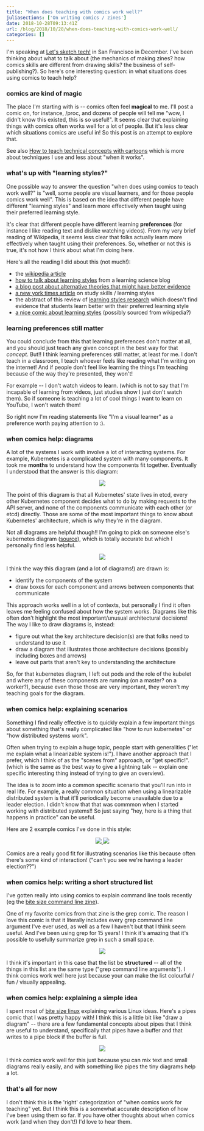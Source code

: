 ```yaml
---
title: "When does teaching with comics work well?"
juliasections: ['On writing comics / zines']
date: 2018-10-28T09:13:41Z
url: /blog/2018/10/28/when-does-teaching-with-comics-work-well/
categories: []
---
```


I'm speaking at [Let's sketch tech!](https://letssketchtech.splashthat.com/) in San Francisco
in December. I've been thinking about what to talk about (the mechanics of making zines? how comics
skills are different from drawing skills? the business of self-publishing?). So here's one
interesting question: in what situations does using comics to teach help?

### comics are kind of magic

The place I'm starting with is -- comics often feel **magical** to me. I'll post a comic on, for
instance, /proc, and dozens of people will tell me "wow, I didn't know this existed, this is so
useful!". It seems clear that explaining things with comics often works well for a lot of people.
But it's less clear which situations comics are useful in! So this post is an attempt to explore
that.

See also [How to teach technical concepts with cartoons](https://jvns.ca/teach-tech-with-cartoons/)
which is more about techniques I use and less about "when it works".

### what's up with "learning styles?"

One possible way to answer the question "when does using comics to teach work well?" is "well, some
people are visual learners, and for those people comics work well". This is based on the idea that
different people have different "learning styles" and learn more effectively when taught using their
preferred learning style.

It's clear that different people have different learning **preferences** (for instance I like
reading text and dislike watching videos). From my very brief reading of Wikipedia, it seems less
clear that folks actually learn more effectively when taught using their preferences. So, whether or
not this is true, it's not how I think about what I'm doing here.

Here's all the reading I did about this (not much!):

* the [wikipedia article](https://en.wikipedia.org/wiki/Learning_styles)
* [how to talk about learning styles](http://www.learningscientists.org/blog/2016/5/8/weekly-digest-9) from a learning science blog
* [a blog post about alternative theories that might have better evidence](http://www.learningscientists.org/blog/2017/5/25-1)
* [a new york times article](https://www.nytimes.com/2010/09/07/health/views/07mind.html?_r=3&hp=&pagewanted=all) on study skills / learning styles
* the abstract of this review of [learning styles research](http://journals.sagepub.com/doi/abs/10.1111/j.1539-6053.2009.01038.x) which doesn't find evidence that students learn better with their preferred learning style
* [a nice comic about learning styles](https://prairieworldcomicsblog.wordpress.com/2017/05/04/legacy-comic-learning-styles/) (possibly sourced from wikipedia?)

### learning preferences still matter

You could conclude from this that learning preferences don't matter at all, and you should just
teach any given concept in the best way for that _concept_. But!! I think learning preferences still
matter, at least for me. I don't teach in a classroom, I teach whoever feels like reading what I'm
writing on the internet! And if people don't feel like learning the things I'm teaching because of
the way they're presented, they won't!

For example -- I don't watch videos to learn. (which is not to say that I'm incapable of learning
from videos, just studies show I just don't watch them). So if someone is teaching a lot of cool
things I want to learn on YouTube, I won't watch them!

So right now I'm reading statements like "I'm a visual learner" as a preference worth paying
attention to :).

### when comics help: diagrams

A lot of the systems I work with involve a lot of interacting systems. For example, Kubernetes is a
complicated system with many components. It took me **months** to understand how the components fit
together. Eventually I understood that the answer is this diagram:

<div align="center">
<img src="https://jvns.ca/images/kube-components.png">
</div>

The point of this diagram  is that all Kubernetes' state lives in etcd, every other Kubernetes
component decides what to do by making requests to the API server, and none of the components
communicate with each other (or etcd) directly. Those are some of the most important things to know
about Kubernetes' architecture, which is why they're in the diagram.

Not all diagrams are helpful though!! I'm going to pick on someone else's kubernetes diagram ([source](https://x-team.com/blog/introduction-kubernetes-architecture/)), which is totally accurate but which I personally find less helpful.

<div align="center">
<img src="https://jvns.ca/images/sad-architecture-diagram.png">
</div>

I think the way this diagram (and a lot of diagrams!) are drawn is:

* identify the components of the system
* draw boxes for each component and arrows between components that communicate

This approach works well in a lot of contexts, but personally I find it often leaves me feeling
confused about how the system works. Diagrams like this often don't highlight the most
important/unusual architectural decisions! The way I like to draw diagrams is, instead:

* figure out what the key architecture decision(s) are that folks need to understand to use it
* draw a diagram that illustrates those architecture decisions (possibly including boxes and arrows)
* leave out parts that aren't key to understanding the architecture

So, for that kubernetes diagram, I left out pods and the role of the kubelet and where any of these
components are running (on a master? on a worker?), because even those those are very important,
they weren't my teaching goals for the diagram.

### when comics help: explaining scenarios

Something I find really effective is to quickly explain a few important things about something
that's really complicated like "how to run kubernetes" or "how distributed systems work".

Often when trying to explain a huge topic, people start with generalities ("let me explain what a
linearizable system is!"). I have another approach that I prefer, which I think of as the
"scenes from" approach, or "get specific!". (which is the same as the best way to give a lightning
talk -- explain one specific interesting thing instead of trying to give an overview).

The idea is to zoom into a common specific scenario that you'll run into in real life. For example,
a really common situation when using a linearizable distributed system is that it'll periodically
become unavailable due to a leader election. I didn't know that that was commmon when I started
working with distributed systems!! So just saying "hey, here is a thing that happens in practice"
can be useful.

Here are 2 example comics I've done in this style:

<div align="center">
<a href="https://jvns.ca/images/operating-kubernetes.png">
<img src="/images/operating-kubernetes.png">
</a>
<a href="https://jvns.ca/images/scenes-distributed.jpeg">
<img src="/images/scenes-distributed.jpeg">
</a>
</div>

Comics are a really good fit for illustrating scenarios like this because often there's some kind of
interaction! ("can't you see we're having a leader election??")

### when comics help: writing a short structured list

I've gotten really into using comics to explain command line tools recently (eg the [bite size
command line zine](https://gumroad.com/l/bite-size-command-line)).

One of my favorite comics from that zine is the grep comic. The reason I love this comic is that it
literally includes every grep command line argument I've ever used, as well as a few I haven't but
that I think seem useful. And I've been using grep for 15 years! I think it's amazing that it's
possible to usefully summarize grep in such a small space.

<div align="center">
<a href="https://jvns.ca/images/grep.jpeg">
<img src="/images/grep.jpeg">
</a>
</div>


I think it's important in this case that the list be **structured** -- all of the things in this
list are the same type ("grep command line arguments"). I think comics work well here just because
your can make the list colourful / fun / visually appealing.

### when comics help: explaining a simple idea

I spent most of [bite size linux](https://gum.co/bite-size-linux) explaining various Linux ideas.
Here's a pipes comic that I was pretty happy with! I think this is a little bit like "draw a
diagram" -- there are a few fundamental concepts about pipes that I think are useful to
understand, specifically that pipes have a buffer and that writes to a pipe block if the buffer is
full.

<div align="center">
<a href="https://jvns.ca/images/pipes.jpeg">
<img src="/images/pipes.jpeg">
</a>
</div>


I think comics work well for this just because you can mix text and small diagrams really easily,
and with something like pipes the tiny diagrams help a lot.

### that's all for now

I don't think this is the 'right' categorization of "when comics work for teaching" yet. But I think
this is a somewhat accurate description of how I've been using them so far. If you have other
thoughts about when comics work (and when they don't!) I'd love to hear them.
